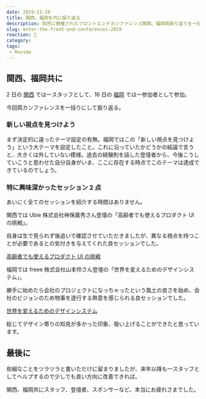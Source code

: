```yaml
---
date: 2019-11-20
title: 関西、福岡を共に振り返る
description: 同月に開催されたフロントエンドカンファレンス関西、福岡両振り返りを一括りするなんて、ご法度な。。笑
slug: enter-the-front-end-conferences-2019
reaction: 🐙
category: 
tags: 
 - Review
---
```


## 関西、福岡共に

2 日の [関西](https://2019.kfug.jp/) では一スタッフとして、16 日の [福岡](https://frontend-conf.fukuoka.jp/) では一参加者として参加。

今回両カンファレンスを一括りにして振り返る。

### 新しい視点を見つけよう

まず決定的に違ったテーマ設定の有無。福岡ではこの「新しい視点を見つけよう」という大テーマを設定したこと。これに沿っていたかどうかの結論で言うと、大きくは外していない模様。過去の経験則を話した登壇者から、今後こうしていこうと思わせた自分自身がいま、ここに存在する時点でこのテーマは達成できているのでしょう。

### 特に興味深かったセッション 2 点

あいにく全てのセッションを紹介する時間はありません。

関西では Ubie 株式会社神保嘉秀さん登壇の「高齢者でも使えるプロダクト UI の挑戦」。

自身は生で見られず後追いで確認させていただきましたが、異なる視点を持つことが必要であるとの気付きを与えてくれた良セッションでした。

<a class="link-preview" href="https://speakerdeck.com/jmblog/designing-user-interfaces-for-the-elderly?slide=64">高齢者でも使えるプロダクト UI の挑戦</a>

福岡では freee 株式会社山本伶さん登壇の「世界を変えるためのデザインシステム」。

勝手に始めたら会社のプロジェクトになっちゃったという風土の良さを始め、会社のビジョンのため物事を遂行する熱意を感じられる良セッションでした。

<a class="link-preview" href="https://speakerdeck.com/ymrl/shi-jie-wobian-erutamefalsedezainsisutemu">世界を変えるためのデザインシステム</a>

総じてデザイン寄りの知見が多かった印象、吸い上げることができたと思っています。

## 最後に

些細なことをツラツラと書いただけに留まりましたが、来年以降も一スタッフとしてヘルプするので少しでも良い方向に改善できれば。

関西、福岡共にスタッフ、登壇者、スポンサーなど、本当にお疲れさまでした。
